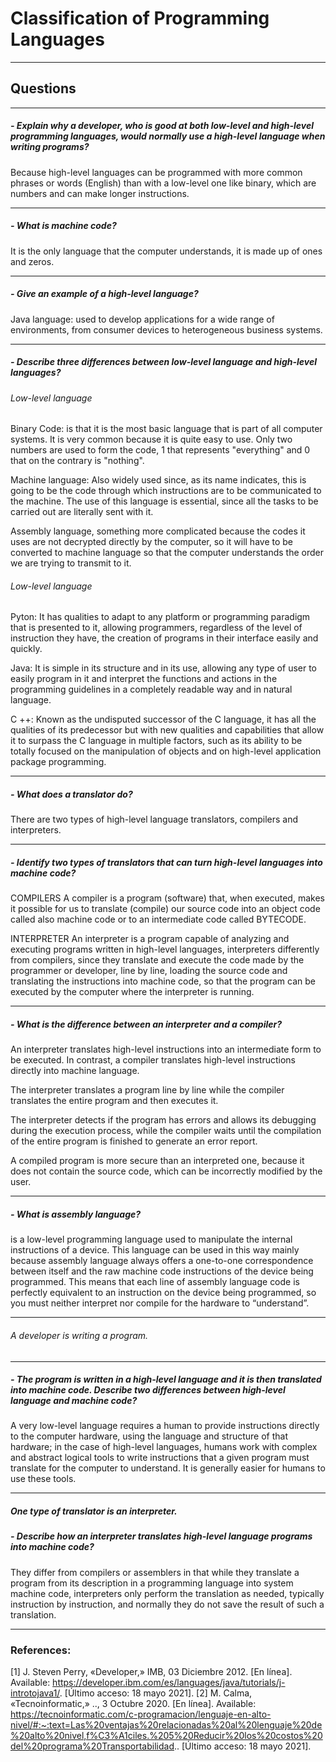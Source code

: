 # Classification of Programming Languages

------------
## Questions

------------
##### - Explain why a developer, who is good at both low-level and high-level programming languages, would normally use a high-level language when writing programs?
Because high-level languages can be programmed with more common phrases or words (English) than with a low-level one like binary, which are numbers and can make longer instructions.

------------
##### - What is machine code?
It is the only language that the computer understands, it is made up of ones and zeros.

------------
##### - Give an example of a high-level language?
Java language: used to develop applications for a wide range of environments, from consumer devices to heterogeneous business systems.

------------
##### - Describe three differences between low-level language and high-level languages?

###### Low-level language
Binary Code: is that it is the most basic language that is part of all computer systems. It is very common because it is quite easy to use. Only two numbers are used to form the code, 1 that represents "everything" and 0 that on the contrary is "nothing".

  Machine language: Also widely used since, as its name indicates, this is going to be the code through which instructions are to be communicated to the machine. The use of this language is essential, since all the tasks to be carried out are literally sent with it.

Assembly language, something more complicated because the codes it uses are not decrypted directly by the computer, so it will have to be converted to machine language so that the computer understands the order we are trying to transmit to it.

###### Low-level language
Pyton: It has qualities to adapt to any platform or programming paradigm that is presented to it, allowing programmers, regardless of the level of instruction they have, the creation of programs in their interface easily and quickly.

Java: It is simple in its structure and in its use, allowing any type of user to easily program in it and interpret the functions and actions in the programming guidelines in a completely readable way and in natural language.

C ++: Known as the undisputed successor of the C language, it has all the qualities of its predecessor but with new qualities and capabilities that allow it to surpass the C language in multiple factors, such as its ability to be totally focused on the manipulation of objects and on high-level application package programming. 

------------
##### - What does a translator do?
There are two types of high-level language translators, compilers and interpreters.

------------
##### - Identify two types of translators that can turn high-level languages into machine code?
COMPILERS
A compiler is a program (software) that, when executed, makes it possible for us to translate (compile) our source code into an object code called also machine code or to an intermediate code called BYTECODE.

INTERPRETER
An interpreter is a program capable of analyzing and executing programs written in high-level languages, interpreters differently from compilers, since they translate and execute the code made by the programmer or developer, line by line, loading the source code and translating the instructions into machine code, so that the program can be executed by the computer where the interpreter is running.

------------
##### - What is the difference between an interpreter and a compiler?
An interpreter translates high-level instructions into an intermediate form to be executed. In contrast, a compiler translates high-level instructions directly into machine language.

The interpreter translates a program line by line while the compiler translates the entire program and then executes it.

The interpreter detects if the program has errors and allows its debugging during the execution process, while the compiler waits until the compilation of the entire program is finished to generate an error report.

A compiled program is more secure than an interpreted one, because it does not contain the source code, which can be incorrectly modified by the user. 

------------
##### - What is assembly language?
is a low-level programming language used to manipulate the internal instructions of a device. This language can be used in this way mainly because assembly language always offers a one-to-one correspondence between itself and the raw machine code instructions of the device being programmed. This means that each line of assembly language code is perfectly equivalent to an instruction on the device being programmed, so you must neither interpret nor compile for the hardware to “understand”. 

------------
######  A developer is writing a program.
------------

##### - The program is written in a high-level language and it is then translated into machine code. Describe two differences between high-level language and machine code?
A very low-level language requires a human to provide instructions directly to the computer hardware, using the language and structure of that hardware; in the case of high-level languages, humans work with complex and abstract logical tools to write instructions that a given program must translate for the computer to understand. It is generally easier for humans to use these tools.

------------
#####  One type of translator is an interpreter.



##### - Describe how an interpreter translates high-level language programs into machine code?
They differ from compilers or assemblers in that while they translate a program from its description in a programming language into system machine code, interpreters only perform the translation as needed, typically instruction by instruction, and normally they do not save the result of such a translation.

------------
### References:

[1] 	J. Steven Perry, «Developer,» IMB, 03 Diciembre 2012. [En línea]. Available: https://developer.ibm.com/es/languages/java/tutorials/j-introtojava1/. [Último acceso: 18 mayo 2021].
[2] 	M. Calma, «Tecnoinformatic,» .., 3 Octubre 2020. [En línea]. Available: https://tecnoinformatic.com/c-programacion/lenguaje-en-alto-nivel/#:~:text=Las%20ventajas%20relacionadas%20al%20lenguaje%20de%20alto%20nivel,f%C3%A1ciles.%205%20Reducir%20los%20costos%20del%20programa%20Transportabilidad.. [Último acceso: 18 mayo 2021].

